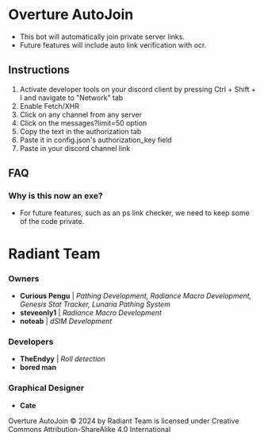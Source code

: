 # Overture AutoJoin
- This bot will automatically join private server links.
- Future features will include auto link verification with ocr.
## Instructions
1. Activate developer tools on your discord client by pressing Ctrl + Shift + I and navigate to "Network" tab
2. Enable Fetch/XHR
4. Click on any channel from any server
5. Click on the messages?limit=50 option
6. Copy the text in the authorization tab
7. Paste it in config.json's authorization_key field
8. Paste in your discord channel link
## FAQ
### Why is this now an exe?
- For future features, such as an ps link checker, we need to keep some of the code private.

# Radiant Team
### Owners
- **Curious Pengu** | _Pathing Development, Radiance Macro Development, Genesis Stat Tracker, Lunaria Pathing System_
- **steveonly1** | _Radiance Macro Development_
- **noteab** | _dSIM Development_
### Developers
- **TheEndyy** | _Roll detection_
- **bored man**
### Graphical Designer
- **Cate**

Overture AutoJoin © 2024 by Radiant Team is licensed under Creative Commons Attribution-ShareAlike 4.0 International 

